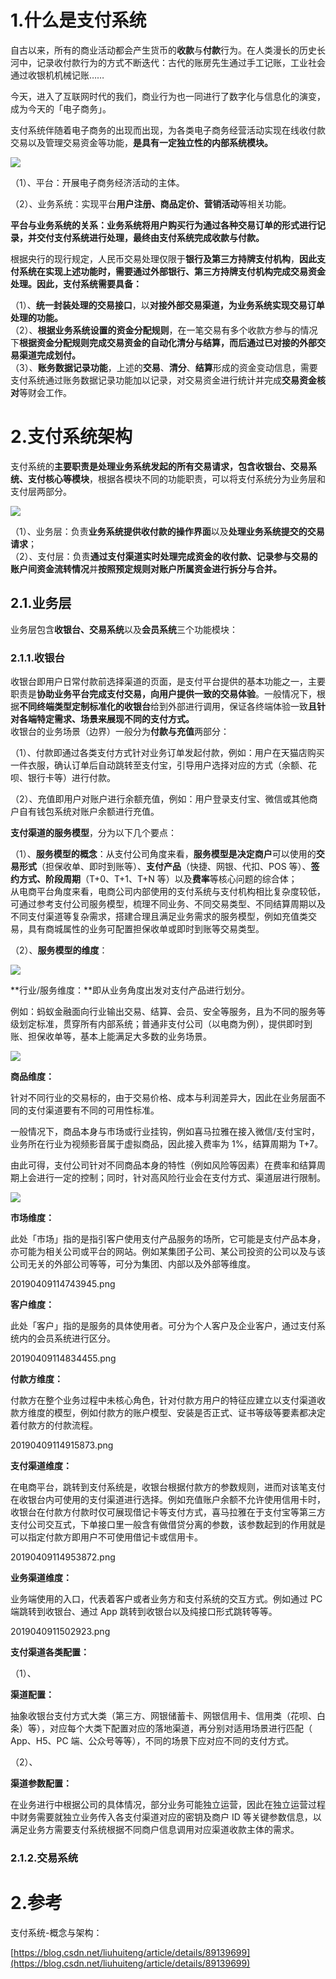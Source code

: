 # 1.什么是支付系统

自古以来，所有的商业活动都会产生货币的**收款**与**付款**行为。在人类漫长的历史长河中，记录收付款行为的方式不断迭代：古代的账房先生通过手工记账，工业社会通过收银机机械记账……

今天，进入了互联网时代的我们，商业行为也一同进行了数字化与信息化的演变，成为今天的「电子商务」。

支付系统伴随着电子商务的出现而出现，为各类电子商务经营活动实现在线收付款交易以及管理交易资金等功能，**是具有一定独立性的内部系统模块。**

![](/static/image/20190409112525462.png)

（1）、平台：开展电子商务经济活动的主体。

（2）、业务系统：实现平台**用户注册、商品定价、营销活动**等相关功能。

**平台与业务系统的关系：业务系统将用户购买行为通过各种交易订单的形式进行记录，并交付支付系统进行处理，最终由支付系统完成收款与付款。**

根据央行的现行规定，人民币交易处理仅限于**银行及第三方持牌支付机构**，**因此支付系统在实现上述功能时，需要通过外部银行、第三方持牌支付机构完成交易资金处理。因此，支付系统需要具备：**

（1）、**统一封装处理的交易接口**，以**对接外部交易渠道，为业务系统实现交易订单处理的功能。**  
（2）、**根据业务系统设置的资金分配规则**，在一笔交易有多个收款方参与的情况下**根据资金分配规则完成交易资金的自动化清分与结算，而后通过已对接的外部交易渠道完成划付。**  
（3）、**账务数据记录功能**，上述的**交易**、**清分**、**结算**形成的资金变动信息，需要支付系统通过账务数据记录功能加以记录，对交易资金进行统计并完成**交易资金核对**等财会工作。

# 2.支付系统架构

支付系统的**主要职责是处理业务系统发起的所有交易请求，包含收银台、交易系统、支付核心等模块**，根据各模块不同的功能职责，可以将支付系统分为业务层和支付层两部分。

![](/static/image/20190409113422631.png)

（1）、业务层：负责**业务系统提供收付款的操作界面**以及**处理业务系统提交的交易请求**；  
（2）、支付层：负责**通过支付渠道实时处理完成资金的收付款、记录参与交易的账户间资金流转情况**并**按照预定规则对账户所属资金进行拆分与合并。**

## 2.1.业务层

业务层包含**收银台、交易系统**以及**会员系统**三个功能模块：

### **2.1.1.收银台**

收银台即用户日常付款前选择渠道的页面，是支付平台提供的基本功能之一，主要职责是**协助业务平台完成支付交易，向用户提供一致的交易体验**。一般情况下，根据**不同终端类型定制标准化的收银台**给到外部进行调用，保证各终端体验一致**且针对各端特定需求、场景来展现不同的支付方式。**  
       收银台的业务场景（边界）一般分为**付款与充值**两部分：

（1）、付款即通过各类支付方式针对业务订单发起付款，例如：用户在天猫店购买一件衣服，确认订单后自动跳转至支付宝，引导用户选择对应的方式（余额、花呗、银行卡等）进行付款。

（2）、充值即用户对账户进行余额充值，例如：用户登录支付宝、微信或其他商户自有钱包系统对账户余额进行充值。

**支付渠道的服务模型**，分为以下几个要点：

（1）、**服务模型的概念**：从支付公司角度来看，**服务模型是决定商户**可以使用的**交易形式**（担保收单、即时到账等）、**支付产品**（快捷、网银、代扣、POS 等）、**签约方式、阶段周期**（T+0、T+1、T+N 等）以及**费率**等核心问题的综合体；  
       从电商平台角度来看，电商公司内部使用的支付系统与支付机构相比复杂度较低，可通过参考支付公司服务模型，梳理不同业务、不同交易类型、不同结算周期以及不同支付渠道等复杂需求，搭建合理且满足业务需求的服务模型，例如充值类交易，具有商城属性的业务可配置担保收单或即时到账等交易类型。

（2）、**服务模型的维度**：

![](/static/image/20190409114410171.png)

**行业/服务维度：**即从业务角度出发对支付产品进行划分。

例如：蚂蚁金融面向行业输出交易、结算、会员、安全等服务，且为不同的服务等级划定标准，贯穿所有内部系统；普通非支付公司（以电商为例），提供即时到账、担保收单等，基本上能满足大多数的业务场景。

![](/static/image/20190409114541548.png)

**商品维度：**

针对不同行业的交易标的，由于交易价格、成本与利润差异大，因此在业务层面不同的支付渠道要有不同的可用性标准。

一般情况下，商品本身与市场或行业挂钩，例如喜马拉雅在接入微信/支付宝时，业务所在行业为视频影音属于虚拟商品，因此接入费率为 1%，结算周期为 T+7。

由此可得，支付公司针对不同商品本身的特性（例如风险等因素）在费率和结算周期上会进行一定的控制；同时，针对高风险行业会在支付方式、渠道层进行限制。

![](/static/image/20190409114703277.png)

**市场维度：**

此处「市场」指的是指引客户使用支付产品服务的场所，它可能是支付产品本身，亦可能为相关公司或平台的网站。例如某集团子公司、某公司投资的公司以及与该公司无关的外部公司等等，可分为集团、内部以及外部等维度。

20190409114743945.png

**客户维度：**

此处「客户」指的是服务的具体使用者。可分为个人客户及企业客户，通过支付系统内的会员系统进行区分。

20190409114834455.png

**付款方维度：**

付款方在整个业务过程中未核心角色，针对付款方用户的特征应建立以支付渠道收款方维度的模型，例如付款方的账户模型、安装是否正式、证书等级等要素都决定着付款方的付款流程。

20190409114915873.png

**支付渠道维度：**

在电商平台，跳转到支付系统是，收银台根据付款方的参数规则，进而对该笔支付在收银台内可使用的支付渠道进行选择。例如充值账户余额不允许使用信用卡时，收银台在付款方付款时仅可展现借记卡等支付方式，喜马拉雅在于支付宝等第三方支付公司交互式，下单接口里一般含有做借贷分离的参数，该参数起到的作用就是可以指定付款方即用户不可使用借记卡或信用卡。

20190409114953872.png

**业务渠道维度：**

业务端使用的入口，代表着客户或者业务方和支付系统的交互方式。例如通过 PC 端跳转到收银台、通过 App 跳转到收银台以及纯接口形式跳转等等。

2019040911502923.png

**支付渠道各类配置：**

（1）、

**渠道配置：**

抽象收银台支付方式大类（第三方、网银储蓄卡、网银信用卡、信用类（花呗、白条）等），对应每个大类下配置对应的落地渠道，再分别对适用场景进行匹配（ App、H5、PC 端、公众号等等），不同的场景下应对应不同的支付方式。

（2）、

**渠道参数配置：**

在业务进行中根据公司的具体情况，部分业务可能独立运营，因此在独立运营过程中财务需要就独立业务传入各支付渠道对应的密钥及商户 ID 等关键参数信息，以满足业务方需要支付系统根据不同商户信息调用对应渠道收款主体的需求。

### 2.1.2.交易系统

# 2.参考

支付系统-概念与架构：

[https://blog.csdn.net/liuhuiteng/article/details/89139699](https://blog.csdn.net/liuhuiteng/article/details/89139699)

